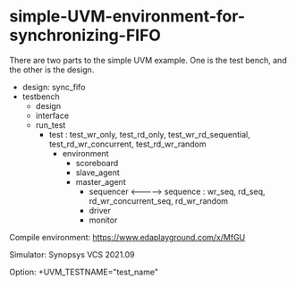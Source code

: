 # simple-UVM-environment-for-synchronizing-FIFO

There are two parts to the simple UVM example.
One is the test bench, and the other is the design.
- design: sync_fifo
- testbench
  - design
  - interface
  - run_test
      - test : test_wr_only, test_rd_only, test_wr_rd_sequential, test_rd_wr_concurrent, test_rd_wr_random
        - environment
          - scoreboard
          - slave_agent
          - master_agent
            - sequencer <-----> sequence : wr_seq, rd_seq, rd_wr_concurrent_seq, rd_wr_random
            - driver
            - monitor
  
  
Compile environment: https://www.edaplayground.com/x/MfGU

Simulator: Synopsys VCS 2021.09

Option: +UVM_TESTNAME="test_name"
